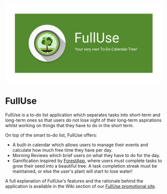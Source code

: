 ![FullUse](./repo-img.png)
# FullUse
FullUse is a to-do list application which separates tasks into short-term and long-term ones so that users do not lose sight of their long-term aspirations whilst working on things that they have to do in the short term.

On top of the smart to-do list, FullUse offers:
* A built-in calendar which allows users to manage their events and calculate how much free time they have per day.
* Morning Reviews which brief users on what they have to do for the day.
* Gamification inspired by [ForestApp](https://www.forestapp.cc/), where users must complete tasks to grow their seed into a beautiful tree. A task completion streak must be maintained, or else the user's plant will start to lose water!

A full explanation of FullUse's features and the rationale behind the application is available in the Wiki section of our [FullUse promotional site](https://meeps123.github.io/fulluse/).